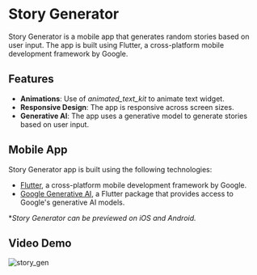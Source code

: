 # Story Generator
Story Generator is a mobile app that generates random stories based on user input. The app is built using Flutter, a cross-platform mobile development framework by Google.

## Features
- **Animations**: Use of *animated_text_kit* to animate text widget.
- **Responsive Design**: The app is responsive across screen sizes.
- **Generative AI**: The app uses a generative model to generate stories based on user input.

## Mobile App
Story Generator app is built using the following technologies:

- [Flutter](https://flutter.dev/), a cross-platform mobile development framework by Google.
- [Google Generative AI](https://pub.dev/packages/google_generative_ai), a Flutter package that provides access to Google's generative AI models.

**Story Generator can be previewed on iOS and Android.*

## Video Demo
![story_gen](https://github.com/Lord-Chris/story-generator/assets/58702861/1d59b122-3c45-49c7-a122-4ec0f9c8c4fc)

